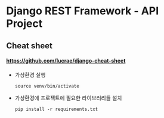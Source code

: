 # Django REST Framework - API Project

## Cheat sheet 

#### https://github.com/lucrae/django-cheat-sheet

- 가상환경 실행

    ```shell
    source venv/bin/activate
    ```
  

- 가상환경에 프로젝트에 필요한 라이브러리들 설치

  ```shell
  pip install -r requirements.txt
  ```

